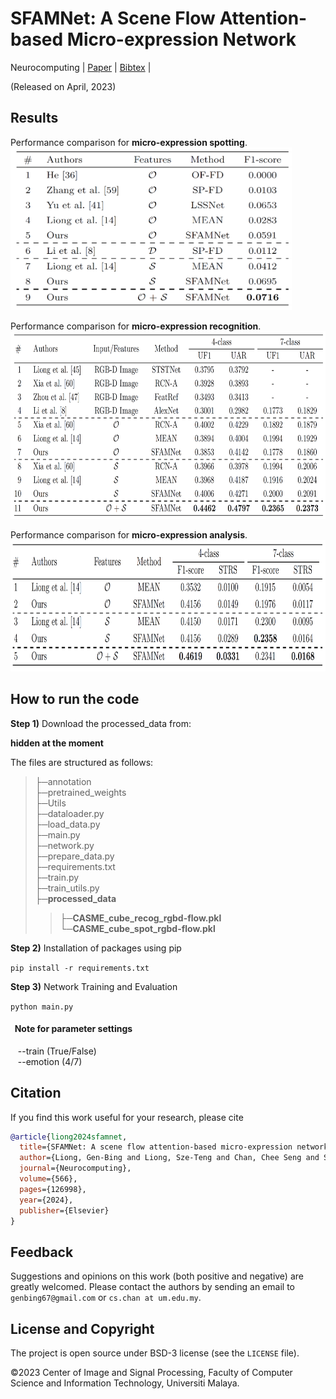 # SFAMNet: A Scene Flow Attention-based Micro-expression Network

Neurocomputing | [Paper](https://www.sciencedirect.com/science/article/pii/S0925231223011219) | [Bibtex](#citation) |

(Released on April, 2023)

## Results
Performance comparison for <b>micro-expression spotting</b>. <br>
<img src='images/result_ME_spot.png' width=450 height=260>

Performance comparison for <b>micro-expression recognition</b>. <br>
<img src='images/result_ME_recog.png' width=700 height=300>

Performance comparison for <b>micro-expression analysis</b>. <br>
<img src='images/result_ME_analysis.png' width=600 height=210>

## How to run the code
<b>Step 1)</b> Download the processed_data from:

<!--
https://drive.google.com/drive/folders/1D5az-DAyzY1C1ZqoZb8Z_o3eTXesAIWT?usp=sharing
-->
<b>hidden at the moment</b>

The files are structured as follows:
>├─annotation <br>
>├─pretrained_weights <br>
>├─Utils <br>
>├─dataloader.py <br>
>├─load_data.py <br>
>├─main.py <br>
>├─network.py <br>
>├─prepare_data.py <br>
>├─requirements.txt <br>
>├─train.py <br>
>├─train_utils.py <br>
>├─<b>processed_data</b> <br>
>>├─<b>CASME_cube_recog_rgbd-flow.pkl</b> <br>
>>└─<b>CASME_cube_spot_rgbd-flow.pkl</b>

<b>Step 2)</b> Installation of packages using pip

``` pip install -r requirements.txt ```

<b>Step 3)</b> Network Training and Evaluation

``` python main.py ```

#### &nbsp; Note for parameter settings <br>
&nbsp;&nbsp; --train (True/False) <br>
&nbsp;&nbsp; --emotion (4/7)

## Citation
If you find this work useful for your research, please cite
```bibtex
@article{liong2024sfamnet,
  title={SFAMNet: A scene flow attention-based micro-expression network},
  author={Liong, Gen-Bing and Liong, Sze-Teng and Chan, Chee Seng and See, John},
  journal={Neurocomputing},
  volume={566},
  pages={126998},
  year={2024},
  publisher={Elsevier}
}
```

## Feedback
Suggestions and opinions on this work (both positive and negative) are greatly welcomed. Please contact the authors by sending an email to
`genbing67@gmail.com` or `cs.chan at um.edu.my`.

## License and Copyright
The project is open source under BSD-3 license (see the ``` LICENSE ``` file). 

&#169;2023 Center of Image and Signal Processing, Faculty of Computer Science and Information Technology, Universiti Malaya.

